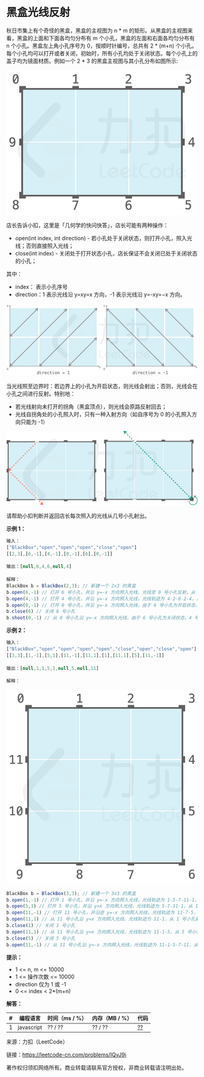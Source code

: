 # 黑盒光线反射

秋日市集上有个奇怪的黑盒，黑盒的主视图为 n * m 的矩形。从黑盒的主视图来看，黑盒的上面和下面各均匀分布有 m 个小孔，黑盒的左面和右面各均匀分布有 n 个小孔。黑盒左上角小孔序号为 0，按顺时针编号，总共有 2 * (m+n) 个小孔。每个小孔均可以打开或者关闭，初始时，所有小孔均处于关闭状态。每个小孔上的盖子均为镜面材质。例如一个 2 * 3 的黑盒主视图与其小孔分布如图所示:

![题目说明1](./question1.png)

店长告诉小扣，这里是「几何学的快问快答」，店长可能有两种操作：

- open(int index, int direction) - 若小孔处于关闭状态，则打开小孔，照入光线；否则直接照入光线；
- close(int index) - 关闭处于打开状态小孔，店长保证不会关闭已处于关闭状态的小孔；

其中：

- index： 表示小孔序号
- direction：1 表示光线沿 y=xy=x 方向，-1 表示光线沿 y=-xy=−x 方向。

![题目说明2](./question2.png)

当光线照至边界时：若边界上的小孔为开启状态，则光线会射出；否则，光线会在小孔之间进行反射。特别地：

- 若光线射向未打开的拐角（黑盒顶点），则光线会原路反射回去；
- 光线自拐角处的小孔照入时，只有一种入射方向（如自序号为 0 的小孔照入方向只能为 -1）

![题目说明3](./question3.png)

请帮助小扣判断并返回店长每次照入的光线从几号小孔射出。

**示例 1：**

``` javascript
输入：
["BlackBox","open","open","open","close","open"]
[[2,3],[6,-1],[4,-1],[0,-1],[6],[0,-1]]

输出：[null,6,4,6,null,4]

解释：
BlackBox b = BlackBox(2,3); // 新建一个 2x3 的黑盒
b.open(6,-1) // 打开 6 号小孔，并沿 y=-x 方向照入光线，光线至 0 号小孔反射，从 6 号小孔射出
b.open(4,-1) // 打开 4 号小孔，并沿 y=-x 方向照入光线，光线轨迹为 4-2-8-2-4，从 4 号小孔射出
b.open(0,-1) // 打开 0 号小孔，并沿 y=-x 方向照入光线，由于 6 号小孔为开启状态，光线从 6 号小孔射出
b.close(6) // 关闭 6 号小孔
b.shoot(0,-1) // 从 0 号小孔沿 y=-x 方向照入光线，由于 6 号小孔为关闭状态，4 号小孔为开启状态，光线轨迹为 0-6-4，从 4 号小孔射出
```

**示例 2：**

``` javascript
输入：
["BlackBox","open","open","open","open","close","open","close","open"]
[[3,3],[1,-1],[5,1],[11,-1],[11,1],[1],[11,1],[5],[11,-1]]

输出：[null,1,1,5,1,null,5,null,11]

解释：
```

![解释2](./ex2.png)

``` javascript
BlackBox b = BlackBox(3,3); // 新建一个 3x3 的黑盒
b.open(1,-1) // 打开 1 号小孔，并沿 y=-x 方向照入光线，光线轨迹为 1-5-7-11-1，从 1 号小孔射出
b.open(5,1) // 打开 5 号小孔，并沿 y=x 方向照入光线，光线轨迹为 5-7-11-1，从 1 号小孔射出
b.open(11,-1) // 打开 11 号小孔，并沿逆 y=-x 方向照入光线，光线轨迹为 11-7-5，从 5 号小孔射出
b.open(11,1) // 从 11 号小孔沿 y=x 方向照入光线，光线轨迹为 11-1，从 1 号小孔射出
b.close(1) // 关闭 1 号小孔
b.open(11,1) // 从 11 号小孔沿 y=x 方向照入光线，光线轨迹为 11-1-5，从 5 号小孔射出
b.close(5) // 关闭 5 号小孔
b.open(11,-1) // 从 11 号小孔沿 y=-x 方向照入光线，光线轨迹为 11-1-5-7-11，从 11 号小孔射出
```

**提示：**

- 1 <= n, m <= 10000
- 1 <= 操作次数 <= 10000
- direction 仅为 1 或 -1
- 0 <= index < 2*(m+n)

**解答：**

**#**|**编程语言**|**时间（ms / %）**|**内存（MB / %）**|**代码**
--|--|--|--|--
1|javascript|?? / ??|?? / ??|[??](./javascript/ac_v1.js)

来源：力扣（LeetCode）

链接：https://leetcode-cn.com/problems/IQvJ9i

著作权归领扣网络所有。商业转载请联系官方授权，非商业转载请注明出处。
